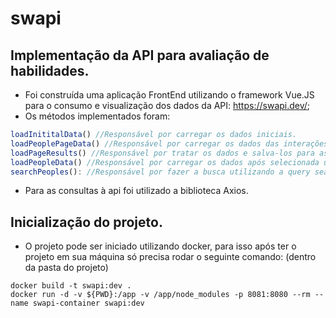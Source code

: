 # swapi

## Implementação da API para avaliação de habilidades.

- Foi construída uma aplicação FrontEnd utilizando o framework Vue.JS para o consumo e visualização dos dados da API: https://swapi.dev/;
- Os métodos implementados foram: 
```javascript
loadInititalData() //Responsável por carregar os dados iniciais.
loadPeoplePageData() //Responsável por carregar os dados das interações com as páginas.
loadPageResults() //Responsável por tratar os dados e salva-los para as funções anteriores.
loadPeopleData() //Responsável por carregar os dados após selecionada um elemento da lista 'People'.
searchPeoples(): //Responsável por fazer a busca utilizando a query search para habilitar a buscar os elementos pelo nome.
```
- Para as consultas à api foi utilizado a biblioteca Axios.

## Inicialização do projeto.
- O projeto pode ser iniciado utilizando docker, para isso após ter o projeto em sua máquina só precisa rodar o seguinte comando: (dentro da pasta do projeto)
```shell
docker build -t swapi:dev .
docker run -d -v ${PWD}:/app -v /app/node_modules -p 8081:8080 --rm --name swapi-container swapi:dev
```

